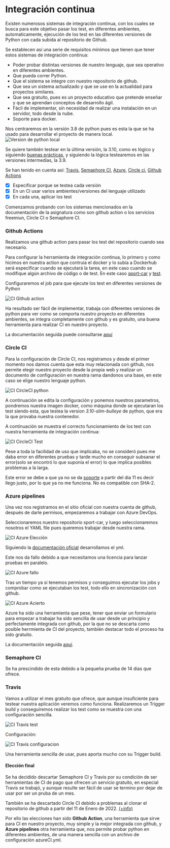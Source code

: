 # Integración continua

Existen numerosos sistemas de integración continua, con los cuales se busca para este objetivo pasar los test, en diferentes ambientes, automaticamente, ejecución de los test en las diferentes versiones de Python con cada subida al repositorio de Github.

Se establecen así una serie de requisitos mínimos que tienen que tener estos sistemas de integración continua:
* Poder probar distintas versiones de nuestro lenguaje, que sea operativo en diferentes ambientes.
* Que pueda correr Python.
* Que el sistema se integre con nuestro repositorio de github.
* Que sea un sistema actualizado y que se use en la actualidad para proyectos similares.
* Que sea gratuito, pues es un proyecto educativo que pretende enseñar y que se aprendan conceptos de desarrollo ágil.
* Fácil de implementar, sin necesidad de realizar una instalación en un servidor, todo desde la nube.
* Soporte para docker.

Nos centraremos en la versión 3.8 de python pues es esta la que se ha usado para desarrollar el proyecto de manera local.
![Version de python local](/docs/imagenes/version_python_local.png "Version de python local")

Se quiere también testear en la última versión, la 3.10, como es lógico y siguiendo [buenas prácticas](https://blog.sqreen.com/top-10-python-security-best-practices/), y siguiendo la lógica testearemos en las versiones intermedias, la 3.9.

Se han tenido en cuenta así: 
[Travis](https://travis-ci.org/), 
[Semaphore CI](https://semaphoreci.com/), 
[Azure](https://azure.microsoft.com/es-es/), 
[Circle ci](https://circleci.com/), 
[Github Actions](https://github.com/argelion14/Sport-car/blob/Objetivo6/.github/workflows/testear.yml)

* [X] Especificar porque se testea cada versión
* [X] En un CI usar varios ambientes/versiones del lenguaje utilizado
* [X] En cada una, aplicar los test

Comenzamos probando con los sistemas mencionados en la documentación de la asignatura como son github action o los servicios freemiun, Circle CI o Semaphore CI.

### Github Actions

Realizamos una github action para pasar los test del repositorio cuando sea necesario.

Para configurar la herramienta de integración continua, lo primero y como hicimos en nuestra action que contruia el docker y lo subía a Dockerhub será especificar cuando se ejecutará la tarea, en este caso cuando se modifique algún archivo de código o de test. En este caso [sport-car](https://github.com/argelion14/Sport-car/tree/Objetivo6/sportcar) y [test](https://github.com/argelion14/Sport-car/tree/Objetivo6/test).

Configuraremos el job para que ejecute los test en diferentes versiones de Python
 
![CI Github action](/docs/imagenes/CI_Github-action.png "CI Github action")

Ha resultado ser fácil de implementar, trabaja con diferentes versiones de python para ver como se comporta nuestro proyecto en diferentes ambientes, se integra completamente con github y es gratuito, una buena herramienta para realizar CI en nuestro proyecto.

La documentación seguida puede consultarse [aquí](https://github.com/actions/starter-workflows/blob/main/ci/python-package.yml)

### Circle CI

Para la configuración de Circle CI, nos registramos y desde el primer momento nos damos cuenta que esta muy relacionada con github, nos permite elegir nuestro proyecto desde la propia web y realizar un documento de configuración en nuestra rama dandonos una base, en este caso se elige nuestro lenguaje python.

![CI CircleCI python](/docs/imagenes/CI_circleCI_python.png "CI CircleCI python")

A continuación se edita la configuración y ponemos nuestros parametros, pondremos nuestra imagen docker, como máquina donde se ejecutaran los test siendo esta, que testea la version *3.10-slim-bulleye* de python, que era la que provaba nuestra contenedor.

A continuación se muestra el correcto funcionamiento de los test con nuestra herramienta de integración continua:

![CI CircleCI Test](imagenes/CI_circleCI_test.png "CI CircleCI Test")

Pese a toda la facilidad de uso que implicaba, no se consideró pues me daba error en diferentes pruebas y tarde mucho en conseguir subsanar el error(solo se encontró lo que suponía el error) lo que implica posibles problemas a la larga.

Este error se debe a que ya no se da [soporte](https://github.blog/2021-09-01-improving-git-protocol-security-github/#libgit2-and-other-git-clients) a partir del dia 11 es decir llego justo, por lo que ya no me funciona. No es compatible con SHA-2.

### Azure pipelines

Una vez nos registramos en el sitio oficial con nuestra cuenta de github, después de darle permisos, empezaremos a trabajar con Azure DevOps.

Seleccionaremos nuestro repositorio sport-car, y luego seleccionaremos nosotros el YAML file pues queremos trabajar desde nuestra rama.

![CI Azure Elección](/docs/imagenes/CI_AzureCI_Eleccion.png "CI Azure Elección")

Siguiendo la [documentación oficial](https://docs.microsoft.com/es-es/azure/devops/pipelines/ecosystems/python?view=azure-devops) desarrollamos el yml.

Este nos da fallo debido a que necesitamos una licencia para lanzar pruebas en paralelo.

![CI Azure fallo](/docs/imagenes/CI_AzureCI_Fallo.png "CI Azure fallo")

Tras un tiempo ya si tenemos permisos y conseguimos ejecutar los jobs y comprobar como se ejecutaban los test, todo ello en sincronización con github.

![CI Azure Acierto](/docs/imagenes/CI_AzureCI_Acierto.png "CI Azure Acierto")

Azure ha sido una herramienta que pese, tener que enviar un formulario para empezar a trabajar ha sido sencilla de usar desde un principio y perfectamente integrada con github, por la que no se descarta como posible herrmienta de CI del proyecto, también destacar todo el proceso ha sido gratuito.

La documentación seguida [aquí](https://docs.microsoft.com/es-es/azure/devops/pipelines/?view=azure-devops).

### Semaphore CI

Se ha prescindido de esta debido a la pequeña prueba de 14 dias que ofrece.

### Travis

Vamos a utilizar el mes gratuito que ofrece, que aunque insuficiente para testear nuestra aplicación veremos como funciona. Realizaremos un Trigger build y conseguiremos realizar los test como se muestra con una configuración sencilla.

![CI Travis test](/docs/imagenes/CI_Travis_Test.png "CI Travis test")

Configuración:

![CI Travis configuracion](/docs/imagenes/CI_Travis_Configuracion.png "CI Travis configuración")

Una herramienta sencilla de usar, pues aporta mucho con su Trigger build.

#### Elección final

Se ha decidido descartar Semaphore CI y Travis por su condición de ser herramientas de CI de pago que ofrecen un servicio gratuito, en especial Travis se trabajó, y aunque resulte ser fácil de usar se termino por dejar de usar por ser un pruba de un mes.

También se ha descartado Circle CI debido a problemas al clonar el repositorio de github a partir del 11 de Enero de 2022. [(+info)](https://github.blog/2021-09-01-improving-git-protocol-security-github/#libgit2-and-other-git-clients)

Por ello las elecciones han sido **Github Action**, una herramienta que sirve para CI en nuestro proyecto, muy simple y la mejor integrada con github, y **Azure pipelines** otra herramienta que, nos permite probar python en diferentes ambientes, de una manera sencilla con un archivo de configuración azureCI.yml.